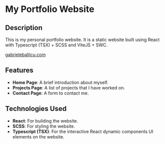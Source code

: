 # My Portfolio Website

## Description
This is my personal portfolio website. It is a static website built using React with Typescript (TSX) + SCSS and ViteJS + SWC.  

[gabrieleballicu.com](https://gabrieleballicu.com)

## Features
- **Home Page**: A brief introduction about myself.
- **Projects Page**: A list of projects that I have worked on.
- **Contact Page**: A form to contact me.

## Technologies Used
- **React**: For building the website.
- **SCSS**: For styling the website.
- **Typescript (TSX)**: For the interactive React dynamic components UI elements on the website.
